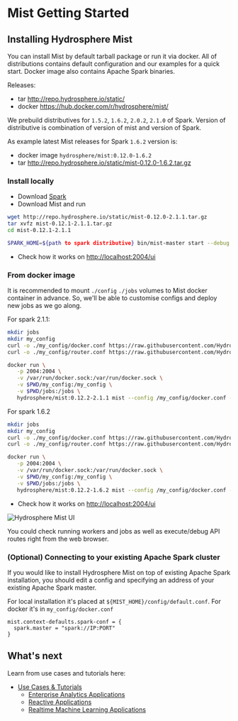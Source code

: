 # Mist Getting Started

## Installing Hydrosphere Mist 

You can install Mist by default tarball package or run it via docker.
All of distributions contains default configuration and our examples for a quick start.
Docker image also contains Apache Spark binaries.


Releases:

- tar <http://repo.hydrosphere.io/static/> 
- docker <https://hub.docker.com/r/hydrosphere/mist/>


We prebuild distributives for `1.5.2`, `1.6.2`, `2.0.2`, `2.1.0` of Spark.
Version of distributive is combination of version of mist and version of Spark.


As example latest Mist releases for Spark `1.6.2` version is:

- docker image `hydrosphere/mist:0.12.0-1.6.2`
- tar <http://repo.hydrosphere.io/static/mist-0.12.0-1.6.2.tar.gz>

### Install locally

- Download [Spark](https://spark.apache.org/docs/2.1.1/)
- Download Mist and run

```sh
wget http://repo.hydrosphere.io/static/mist-0.12.0-2.1.1.tar.gz
tar xvfz mist-0.12.1-2.1.1.tar.gz
cd mist-0.12.1-2.1.1

SPARK_HOME=${path to spark distributive} bin/mist-master start --debug true
```
- Check how it works on <http://localhost:2004/ui>


### From docker image

It is recommended to mount `./config` `./jobs` volumes to Mist docker container in advance.
So, we'll be able to customise configs and deploy new jobs as we go along. 

For spark 2.1.1:
```sh
mkdir jobs
mkdir my_config
curl -o ./my_config/docker.conf https://raw.githubusercontent.com/Hydrospheredata/mist/master/configs/default.conf 
curl -o ./my_config/router.conf https://raw.githubusercontent.com/Hydrospheredata/mist/master/configs/router-examples-spark2.conf

docker run \
   -p 2004:2004 \
   -v /var/run/docker.sock:/var/run/docker.sock \
   -v $PWD/my_config:/my_config \
   -v $PWD/jobs:/jobs \
   hydrosphere/mist:0.12.2-2.1.1 mist --config /my_config/docker.conf --router-config /my_config/router.conf
```

For spark 1.6.2

```sh
mkdir jobs
mkdir my_config
curl -o ./my_config/docker.conf https://raw.githubusercontent.com/Hydrospheredata/mist/master/configs/default.conf 
curl -o ./my_config/router.conf https://raw.githubusercontent.com/Hydrospheredata/mist/master/configs/router-examples-spark2.conf

docker run \
   -p 2004:2004 \
   -v /var/run/docker.sock:/var/run/docker.sock \
   -v $PWD/my_config:/my_config \
   -v $PWD/jobs:/jobs \
   hydrosphere/mist:0.12.2-1.6.2 mist --config /my_config/docker.conf --router-config /my_config/router.conf
```

- Check how it works on <http://localhost:2004/ui>

![Hydrosphere Mist UI](http://dv9c7babquml0.cloudfront.net/docs-images/hydrisphere-mist-ui.png)

You could check running workers and jobs as well as execute/debug API routes right from the web browser.

### (Optional) Connecting to your existing Apache Spark cluster
If you would like to install Hydrosphere Mist on top of existing Apache Spark installation,
you should edit a config and specifying an address of your existing Apache Spark master.

For local installation it's placed at `${MIST_HOME}/config/default.conf`.
For docker it's in `my_config/docker.conf`

```
mist.context-defaults.spark-conf = {
  spark.master = "spark://IP:PORT"
}
```

## What's next

Learn from use cases and tutorials here:
- [Use Cases & Tutorials](/docs/use-cases/README.md)
    - [Enterprise Analytics Applications](/docs/use-cases/enterprise-analytics.md)
    - [Reactive Applications](/docs/use-cases/reactive.md)
    - [Realtime Machine Learning Applications](/docs/use-cases/ml-realtime.md)
